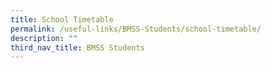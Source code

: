 ```yaml
---
title: School Timetable
permalink: /useful-links/BMSS-Students/school-timetable/
description: ""
third_nav_title: BMSS Students
---
```

